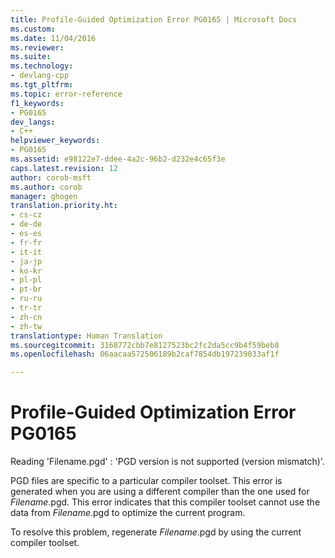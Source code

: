 ```yaml
---
title: Profile-Guided Optimization Error PG0165 | Microsoft Docs
ms.custom: 
ms.date: 11/04/2016
ms.reviewer: 
ms.suite: 
ms.technology:
- devlang-cpp
ms.tgt_pltfrm: 
ms.topic: error-reference
f1_keywords:
- PG0165
dev_langs:
- C++
helpviewer_keywords:
- PG0165
ms.assetid: e98122e7-ddee-4a2c-96b2-d232e4c65f3e
caps.latest.revision: 12
author: corob-msft
ms.author: corob
manager: ghogen
translation.priority.ht:
- cs-cz
- de-de
- es-es
- fr-fr
- it-it
- ja-jp
- ko-kr
- pl-pl
- pt-br
- ru-ru
- tr-tr
- zh-cn
- zh-tw
translationtype: Human Translation
ms.sourcegitcommit: 3168772cbb7e8127523bc2fc2da5cc9b4f59beb8
ms.openlocfilehash: 06aacaa572506189b2caf7854db197239033af1f

---
```

# Profile-Guided Optimization Error PG0165
Reading 'Filename.pgd' : 'PGD version is not supported (version mismatch)'.  
  
 PGD files are specific to a particular compiler toolset. This error is generated when you are using a different compiler than the one used for *Filename*.pgd. This error indicates that this compiler toolset cannot use the data from *Filename*.pgd to optimize the current program.  
  
 To resolve this problem, regenerate *Filename*.pgd by using the current compiler toolset.


<!--HONumber=Jan17_HO1-->


